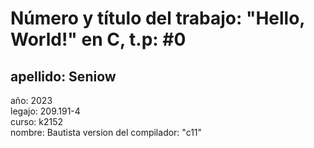 # Número y título del trabajo: "Hello, World!" en C, t.p: #0
## apellido: Seniow 
año: 2023  
legajo: 209.191-4  
curso: k2152  
nombre: Bautista
version del compilador: "c11"
